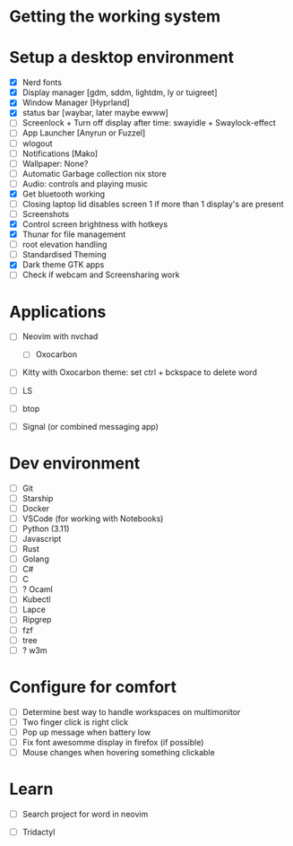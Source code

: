 # Getting the working system

# Setup a desktop environment
- [X] Nerd fonts
- [X] Display manager [gdm, sddm, lightdm, ly or tuigreet]
- [X] Window Manager [Hyprland]
- [X] status bar [waybar, later maybe ewww]
- [ ] Screenlock + Turn off display after time: swayidle + Swaylock-effect
- [ ] App Launcher [Anyrun or Fuzzel]
- [ ] wlogout
- [ ] Notifications [Mako]
- [ ] Wallpaper: None?
- [ ] Automatic Garbage collection nix store
- [ ] Audio: controls and playing music
- [X] Get bluetooth working
- [ ] Closing laptop lid disables screen 1 if more than 1 display's are present
- [ ] Screenshots
- [X] Control screen brightness with hotkeys
- [X] Thunar for file management
- [ ] root elevation handling
- [ ] Standardised Theming
- [X] Dark theme GTK apps
- [ ] Check if webcam and Screensharing work

# Applications
- [ ] Neovim with nvchad
    - [ ] Oxocarbon
- [ ] Kitty with Oxocarbon theme: set ctrl + bckspace to delete word
- [ ] LS
- [ ] btop
- [ ] Signal (or combined messaging app)


# Dev environment
- [ ] Git
- [ ] Starship
- [ ] Docker
- [ ] VSCode (for working with Notebooks)
- [ ] Python (3.11)
- [ ] Javascript
- [ ] Rust
- [ ] Golang
- [ ] C#
- [ ] C
- [ ] ? Ocaml
- [ ] Kubectl
- [ ] Lapce
- [ ] Ripgrep
- [ ] fzf
- [ ] tree
- [ ] ? w3m
 
# Configure for comfort
- [ ] Determine best way to handle workspaces on multimonitor
- [ ] Two finger click is right click
- [ ] Pop up message when battery low
- [ ] Fix font awesomme display in firefox (if possible)
- [ ] Mouse changes when hovering something clickable

# Learn
- [ ] Search project for word in neovim
- [ ] Tridactyl


